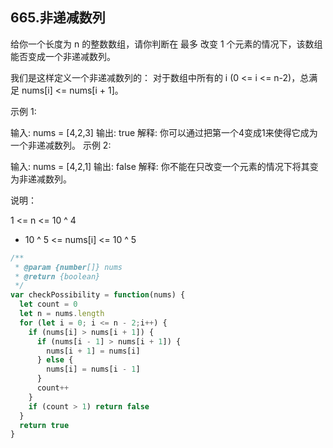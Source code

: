 ## 665.非递减数列


给你一个长度为 n 的整数数组，请你判断在 最多 改变 1 个元素的情况下，该数组能否变成一个非递减数列。

我们是这样定义一个非递减数列的： 对于数组中所有的 i (0 <= i <= n-2)，总满足 nums[i] <= nums[i + 1]。

 

示例 1:

输入: nums = [4,2,3]
输出: true
解释: 你可以通过把第一个4变成1来使得它成为一个非递减数列。
示例 2:

输入: nums = [4,2,1]
输出: false
解释: 你不能在只改变一个元素的情况下将其变为非递减数列。
 

说明：

1 <= n <= 10 ^ 4
- 10 ^ 5 <= nums[i] <= 10 ^ 5


```js
/**
 * @param {number[]} nums
 * @return {boolean}
 */
var checkPossibility = function(nums) {
  let count = 0
  let n = nums.length
  for (let i = 0; i <= n - 2;i++) {
    if (nums[i] > nums[i + 1]) {
      if (nums[i - 1] > nums[i + 1]) {
        nums[i + 1] = nums[i]
      } else {
        nums[i] = nums[i - 1]
      }
      count++
    }
    if (count > 1) return false
  }
  return true
}
```